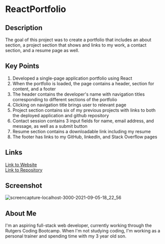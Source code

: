 # ReactPortfolio

## Description
The goal of this project was to create a portfolio that includes an about section, a project section that shows and links to my work, a contact section, and a resume page as well.

## Key Points
1. Developed a single-page application portfolio using React
2. When the portfolio is loaded, the page contains a header, section for content, and a footer
3. The header contains the developer's name with navigation titles corresponding to different sections of the portfolio
4. Clicking on navigation title brings user to relevant page
5. Project section contains six of my previous projects with links to both the deployed application and github repository
6. Contact session contains 3 input fields for name, email address, and message, as well as a submit button
7. Resume section contains a downloadable link including my resume
8. The footer has links to my GitHub, linkedIn, and Stack Overflow pages

## Links
[Link to Website]() </br>
[Link to Repository](https://github.com/JohnLanni619/react-portfolio)

## Screenshot
![screencapture-localhost-3000-2021-09-05-18_22_56](https://user-images.githubusercontent.com/82123623/132144768-24f10b7e-2564-46f4-ae7a-2709b8e22178.png)

## About Me
I'm an aspiring full-stack web developer, currently working through the Rutgers Coding Bootcamp. When I'm not studying coding, I'm working as a personal trainer and spending time with my 3 year old son.
